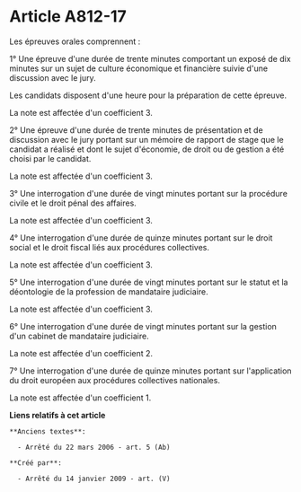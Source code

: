 # Article A812-17

Les épreuves orales comprennent :

1° Une épreuve d'une durée de trente minutes comportant un exposé de dix minutes sur un sujet de culture économique et
financière suivie d'une discussion avec le jury.

Les candidats disposent d'une heure pour la préparation de cette épreuve.

La note est affectée d'un coefficient 3.

2° Une épreuve d'une durée de trente minutes de présentation et de discussion avec le jury portant sur un mémoire de rapport
de stage que le candidat a réalisé et dont le sujet d'économie, de droit ou de gestion a été choisi par le candidat.

La note est affectée d'un coefficient 3.

3° Une interrogation d'une durée de vingt minutes portant sur la procédure civile et le droit pénal des affaires.

La note est affectée d'un coefficient 3.

4° Une interrogation d'une durée de quinze minutes portant sur le droit social et le droit fiscal liés aux procédures
collectives.

La note est affectée d'un coefficient 3.

5° Une interrogation d'une durée de vingt minutes portant sur le statut et la déontologie de la profession de mandataire
judiciaire.

La note est affectée d'un coefficient 3.

6° Une interrogation d'une durée de vingt minutes portant sur la gestion d'un cabinet de mandataire judiciaire.

La note est affectée d'un coefficient 2.

7° Une interrogation d'une durée de quinze minutes portant sur l'application du droit européen aux procédures collectives
nationales.

La note est affectée d'un coefficient 1.

**Liens relatifs à cet article**

	**Anciens textes**:

	  - Arrêté du 22 mars 2006 - art. 5 (Ab)

	**Créé par**:

	  - Arrêté du 14 janvier 2009 - art. (V)
